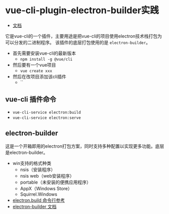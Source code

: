 # vue-cli-plugin-electron-builder实践

* [文档](https://nklayman.github.io/vue-cli-plugin-electron-builder/)


它是vue-cli的一个插件，主要用途是把vue-cli的项目使用electron技术栈打包为可以分发的二进制程序。
该插件的底层打包使用的是 `electron-builder`。

* 首先需要安装vue-cli的最新版本
  * `npm install -g @vue/cli`
* 然后要有一个vue项目
  * `vue create xxx`
* 然后在改项目添加该cli插件
  * ``

## vue-cli 插件命令

* `vue-cli-service electron:build`
* `vue-cli-service electron:serve`

## electron-builder

这是一个开箱即用的electron打包方案，同时支持多种配置以实现更多功能。底层是electron-builder。

* win支持的格式种类
  * nsis（安装程序）
  * nsis web（web安装程序）
  * portable（未安装的便携应用程序）
  * AppX（Windows Store）
  * Squirrel.Windows
* [electron.build 命令行参考](https://www.electron.build/cli)
* [electron-builder 文档](https://www.electron.build/configuration/configuration)
